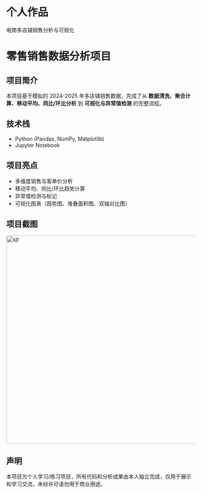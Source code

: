 # 个人作品
电商多店铺销售分析与可视化
# 零售销售数据分析项目

## 项目简介
本项目基于模拟的 2024-2025 年多店铺销售数据，完成了从 **数据清洗、聚合计算、移动平均、同比/环比分析** 到 **可视化与异常值检测** 的完整流程。

## 技术栈
- Python (Pandas, NumPy, Matplotlib)
- Jupyter Notebook

## 项目亮点
- 多维度销售与客单价分析
- 移动平均、同比/环比趋势计算
- 异常值检测与标记
- 可视化图表（趋势图、堆叠面积图、双轴对比图）

## 项目截图
<img width="1209" height="557" alt="sjt" src="https://github.com/user-attachments/assets/b52d4a5a-f044-4c6f-a6b2-1a7362db0df3" />

## 声明
本项目为个人学习/练习项目，所有代码和分析成果由本人独立完成，仅用于展示和学习交流，未经许可请勿用于商业用途。
